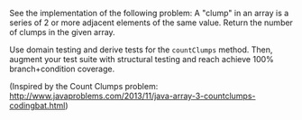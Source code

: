 See the implementation of the following problem: A "clump" in an array is a series of 2 or more adjacent elements of the same value. Return the number of clumps in the given array.

Use domain testing and derive tests for the `countClumps` method. Then, augment your test suite with structural testing and reach achieve 100% branch+condition coverage.

(Inspired by the Count Clumps problem: http://www.javaproblems.com/2013/11/java-array-3-countclumps-codingbat.html)
